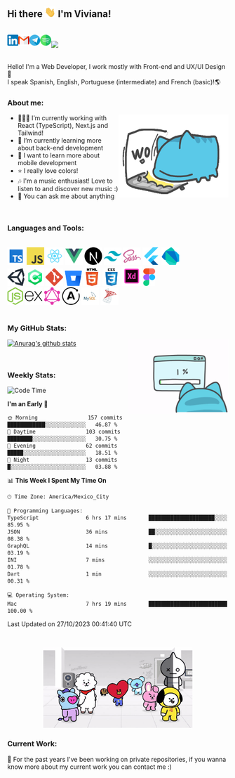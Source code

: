 <!--**vivavv/vivavv** -->

## Hi there <img src="images/hi.gif" width="25px"> I'm Viviana!

<br/>
<!-- Buttons -->
<a href="https://www.linkedin.com/in/vivianavrc/">
  <img align="left" alt="LinkedIn" title="LinkedIn" height="25" width="25" src="images/linkedn-img.svg">
</a>
<a href="mailto:vivianavrc27@gmail.com">
 <img align="left" alt="Gmail" title="Gmail" height="25" width="25" src="images/gmail-img.svg">
</a>
<a href="https://t.me/vivavv">
 <img align="left" alt="Telegram" title="Telegram" height="25" width="25" src="images/telegram-img.svg">
</a>
<a href="https://open.spotify.com/user/vivavv">
 <img align="left" alt="Spotify" title="Spotify" height="25" width="25" src="images/spotify-img.svg">
</a>
</span>

![](https://komarev.com/ghpvc/?username=vivavv&color=blueviolet&label=views)

<br />
<span>
Hello! I'm a Web Developer, I work mostly with Front-end and UX/UI Design👾 <br/> I speak Spanish, English, Portuguese (intermediate) and French (basic)!🌎
</span>

<!-- Description -->

### About me:

<img src="images/capoo-work.gif" width="250" height="190" align="right" alt="capoo-work-gif"/>

- 👩🏻‍💻 I’m currently working with React (TypeScript), Next.js and Tailwind!
- 🚀 I’m currently learning more about back-end development
- 🔎 I want to learn more about mobile development
- ⭐️ I really love colors!
- 🎶 I'm a music enthusiast! Love to listen to and discover new music :)
- 💬 You can ask me about anything

<br />
<!-- Languages and Tools -->

### Languages and Tools:

<br />
<code><img height="40" src="images/typescript-icon.png" alt="typescript"></code>
<code><img height="40" src="images/javascript-icon.png" alt="javascript"></code>
<code><img height="40" src="images/react-icon.png" alt="react"></code>
<code><img height="40" src="images/vue-icon.png" alt="vue"></code>
<code><img height="40" src="images/nextjs-icon.png" alt="nextjs"></code>
<code><img height="40" src="images/tailwind-css-icon.png" alt="tailwind"></code>
<code><img height="40" src="images/sass-icon.png" alt="sass"></code>
<code><img height="40" src="images/flutter-icon.svg" alt="flutter"></code>
<code><img height="40" src="images/dartlang-icon.svg" alt="dart"></code>
<br />
<code><img height="40" src="images/unity-icon.svg" alt="unity"></code>
<code><img height="40" src="images/c-sharp-icon.png" alt="csharp"></code>
<code><img height="40" src="images/git-icon.svg" alt="git"></code>
<code><img height="35" src="images/bitbucket-icon.svg" alt="bitbucket"></code>
<code><img height="40" src="images/html-icon.png" alt="html"></code>
<code><img height="40" src="images/css-icon.png" alt="css"></code>
<code><img height="45" src="images/adobe-xd-icon.png" alt="xd"></code>
<code><img height="40" src="images/figma-icon.png" alt="figma"></code>
<br />
<code><img height="40" src="images/nodejs-icon.svg" alt="node"></code>
<code><img height="40" src="images/expressjs-icon.svg" alt="expressjs"></code>
<code><img height="40" src="images/graphql-icon.svg" alt="graphql"></code>
<code><img height="40" src="images/apollo-icon.svg" alt="apollo"></code>
<code><img height="40" src="images/mysql-icon.png" alt="mysql"></code>
<code><img height="40" src="images/sql-server-icon.png" alt="mssql"></code>

<br />
<br />

<!-- Stats -->

### My GitHub Stats:

<img src="images/capoo-error.gif" width="230" height="170" alt="capoo-error-gif" align="right"/>

[![Anurag's github stats](https://github-readme-stats.vercel.app/api?username=vivavv&count_private=true&show_icons=true&theme=material-palenight)](https://github.com/anuraghazra/github-readme-stats)

<br />

### Weekly Stats:

<!--START_SECTION:waka-->
![Code Time](http://img.shields.io/badge/Code%20Time-2%2C739%20hrs%202%20mins-blue)

**I'm an Early 🐤** 

```text
🌞 Morning                157 commits         ████████████░░░░░░░░░░░░░   46.87 % 
🌆 Daytime                103 commits         ████████░░░░░░░░░░░░░░░░░   30.75 % 
🌃 Evening                62 commits          █████░░░░░░░░░░░░░░░░░░░░   18.51 % 
🌙 Night                  13 commits          █░░░░░░░░░░░░░░░░░░░░░░░░   03.88 % 
```


📊 **This Week I Spent My Time On** 

```text
🕑︎ Time Zone: America/Mexico_City

💬 Programming Languages: 
TypeScript               6 hrs 17 mins       █████████████████████░░░░   85.95 % 
JSON                     36 mins             ██░░░░░░░░░░░░░░░░░░░░░░░   08.38 % 
GraphQL                  14 mins             █░░░░░░░░░░░░░░░░░░░░░░░░   03.19 % 
INI                      7 mins              ░░░░░░░░░░░░░░░░░░░░░░░░░   01.78 % 
Dart                     1 min               ░░░░░░░░░░░░░░░░░░░░░░░░░   00.31 % 

💻 Operating System: 
Mac                      7 hrs 19 mins       █████████████████████████   100.00 % 
```


 Last Updated on 27/10/2023 00:41:40 UTC
<!--END_SECTION:waka-->

<br />
<p align="center">
  <img width="340" height="183" alt="bt21-gif" src="images/bt21-go-go.gif">
</p>

### Current Work:

📣 For the past years I've been working on private repositories, if you wanna know more about my current work you can contact me :)
